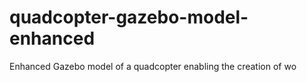 # quadcopter-gazebo-model-enhanced
Enhanced Gazebo model of a quadcopter enabling the creation of wo